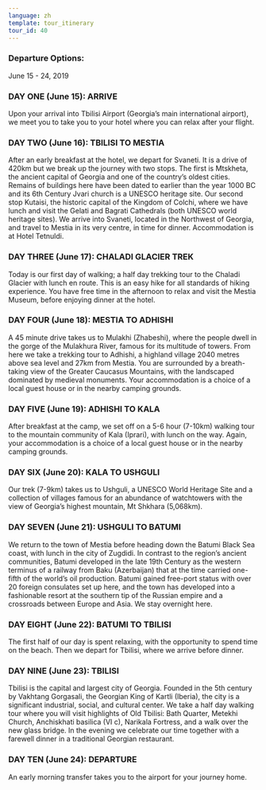 ```yaml
---
language: zh
template: tour_itinerary
tour_id: 40
---
```

### Departure Options:


June 15 \- 24, 2019

### DAY ONE (June 15): ARRIVE


Upon your arrival into Tbilisi Airport (Georgia’s main international airport), we
meet you to take you to your hotel where you can relax after your flight.

### DAY TWO (June 16): TBILISI TO MESTIA


After an early breakfast at the hotel, we depart for Svaneti. It is a drive of 420km
but we break up the journey with two stops. The first is Mtskheta, the ancient capital
of Georgia and one of the country’s oldest cities. Remains of buildings here have
been dated to earlier than the year 1000 BC and its 6th Century Jvari church is
a UNESCO heritage site. Our second stop Kutaisi, the historic capital of the Kingdom
of Colchi, where we have lunch and visit the Gelati and Bagrati Cathedrals (both
UNESCO world heritage sites). We arrive into Svaneti, located in the Northwest of
Georgia, and travel to Mestia in its very centre, in time for dinner. Accommodation
is at Hotel Tetnuldi.

### DAY THREE (June 17): CHALADI GLACIER TREK


Today is our first day of walking; a half day trekking tour to the Chaladi Glacier
with lunch en route. This is an easy hike for all standards of hiking experience.
You have free time in the afternoon to relax and visit the Mestia Museum, before
enjoying dinner at the hotel.

### DAY FOUR (June 18): MESTIA TO ADHISHI


A 45 minute drive takes us to Mulakhi (Zhabeshi), where the people dwell in the gorge
of the Mulakhura River, famous for its multitude of towers. From here we take a
trekking tour to Adhishi, a highland village 2040 metres above sea level and 27km
from Mestia. You are surrounded by a breath\-taking view of the Greater Caucasus
Mountains, with the landscaped dominated by medieval monuments. Your accommodation
is a choice of a local guest house or in the nearby camping grounds.

### DAY FIVE (June 19): ADHISHI TO KALA


After breakfast at the camp, we set off on a 5\-6 hour (7\-10km) walking tour to
the mountain community of Kala (Iprari), with lunch on the way. Again, your accommodation
is a choice of a local guest house or in the nearby camping grounds.

### DAY SIX (June 20): KALA TO USHGULI


Our trek (7\-9km) takes us to Ushguli, a UNESCO World Heritage Site and a collection
of villages famous for an abundance of watchtowers with the view of Georgia’s highest
mountain, Mt Shkhara (5,068km).

### DAY SEVEN (June 21): USHGULI TO BATUMI


We return to the town of Mestia before heading down the Batumi Black Sea coast, with
lunch in the city of Zugdidi. In contrast to the region’s ancient communities, Batumi
developed in the late 19th Century as the western terminus of a railway from Baku
(Azerbaijan) that at the time carried one\-fifth of the world’s oil production.
Batumi gained free\-port status with over 20 foreign consulates set up here, and
the town has developed into a fashionable resort at the southern tip of the Russian
empire and a crossroads between Europe and Asia. We stay overnight here.

### DAY EIGHT (June 22): BATUMI TO TBILISI


The first half of our day is spent relaxing, with the opportunity to spend time on
the beach. Then we depart for Tbilisi, where we arrive before dinner.

### DAY NINE (June 23): TBILISI


Tbilisi is the capital and largest city of Georgia. Founded in the 5th century by
Vakhtang Gorgasali, the Georgian King of Kartli (Iberia), the city is a significant
industrial, social, and cultural center. We take a half day walking tour where you
will visit highlights of Old Tbilisi: Bath Quarter, Metekhi Church, Anchiskhati
basilica (VI c), Narikala Fortress, and a walk over the new glass bridge. In the
evening we celebrate our time together with a farewell dinner in a traditional Georgian
restaurant.

### DAY TEN (June 24): DEPARTURE


An early morning transfer takes you to the airport for your journey home.